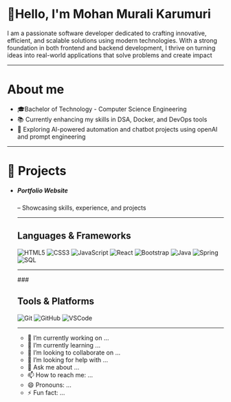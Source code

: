 <h1>👋Hello, I'm Mohan Murali Karumuri </h1>

 <p>   I am a passionate software developer dedicated to crafting innovative, efficient, and scalable solutions using modern technologies. With a strong foundation in both frontend and backend development, I thrive on turning ideas into real-world applications that solve problems and create impact</p>
<hr>

<h1>About me</h1>
<ul>
  <li>🎓Bachelor of Technology - Computer Science Engineering</li>
  <li>📚 Currently enhancing my skills in DSA, Docker, and DevOps tools </li>
  <li>🤖 Exploring AI-powered automation and chatbot projects using openAI and prompt engineering</li>
</ul>
<hr>

<h1>📁 Projects</h1>
<ul>
<li><h5>Portfolio Website</h5> – Showcasing skills, experience, and projects</li>

<hr>

### <h2>Languages & Frameworks</h2>
![HTML5](https://img.shields.io/badge/HTML5-E34F26?style=for-the-badge&logo=html5&logoColor=white)
![CSS3](https://img.shields.io/badge/CSS3-1572B6?style=for-the-badge&logo=css3&logoColor=white)
![JavaScript](https://img.shields.io/badge/JavaScript-F7DF1E?style=for-the-badge&logo=javascript&logoColor=black)
![React](https://img.shields.io/badge/React-20232A?style=for-the-badge&logo=react&logoColor=61DAFB)
![Bootstrap](https://img.shields.io/badge/Bootstrap-563D7C?style=for-the-badge&logo=bootstrap&logoColor=white)
![Java](https://img.shields.io/badge/Java-ED8B00?style=for-the-badge&logo=java&logoColor=white)
![Spring](https://img.shields.io/badge/Spring-6DB33F?style=for-the-badge&logo=spring&logoColor=white)
![SQL](https://img.shields.io/badge/SQL-003B57?style=for-the-badge)
<hr>
###<h2> Tools & Platforms</h2>

![Git](https://img.shields.io/badge/Git-F05032?style=for-the-badge&logo=git&logoColor=white)
![GitHub](https://img.shields.io/badge/GitHub-181717?style=for-the-badge&logo=github&logoColor=white)
![VSCode](https://img.shields.io/badge/VS_Code-007ACC?style=for-the-badge&logo=visual-studio-code&logoColor=white)
<hr>




- 🔭 I’m currently working on ...
- 🌱 I’m currently learning ...
- 👯 I’m looking to collaborate on ...
- 🤔 I’m looking for help with ...
- 💬 Ask me about ...
- 📫 How to reach me: ...
- 😄 Pronouns: ...
- ⚡ Fun fact: ...

